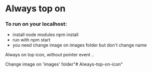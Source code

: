 <h1>Always top on</h1>

<h3>To run on your localhost:</h3>

<ul>
<li>install node modules npm install</li>
<li>run with npm start</li>
<li>you need change image on images folder but don't change name</li>
</ul>

Always on top icon, without pointer event ..

Change image on 'images' folder"# Always-top-on-icon" 
